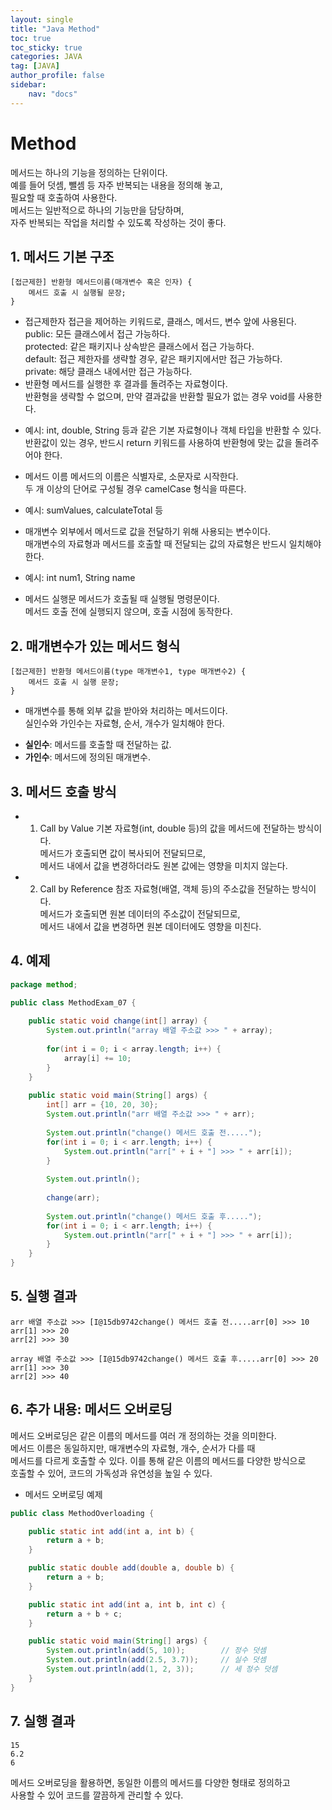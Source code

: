 ```yaml
---
layout: single
title: "Java Method"
toc: true
toc_sticky: true
categories: JAVA
tag: [JAVA]
author_profile: false
sidebar:
    nav: "docs"
---
```


# Method

메서드는 하나의 기능을 정의하는 단위이다. <br/>
예를 들어 덧셈, 뺄셈 등 자주 반복되는 내용을 정의해 놓고,<br/>
필요할 때 호출하여 사용한다.<br/>
메서드는 일반적으로 하나의 기능만을 담당하며, <br/>
자주 반복되는 작업을 처리할 수 있도록 작성하는 것이 좋다.<br/>

## 1. 메서드 기본 구조
```
[접근제한] 반환형 메서드이름(매개변수 혹은 인자) {
    메서드 호출 시 실행될 문장;
}
```
- 접근제한자
접근을 제어하는 키워드로, 클래스, 메서드, 변수 앞에 사용된다.<br/>
public: 모든 클래스에서 접근 가능하다.<br/>
protected: 같은 패키지나 상속받은 클래스에서 접근 가능하다.<br/>
default: 접근 제한자를 생략할 경우, 같은 패키지에서만 접근 가능하다.<br/>
private: 해당 클래스 내에서만 접근 가능하다.<br/>
- 반환형
메서드를 실행한 후 결과를 돌려주는 자료형이다. <br/>
반환형을 생략할 수 없으며, 만약 결과값을 반환할 필요가 없는 경우 void를 사용한다.<br/>
* 예시: int, double, String 등과 같은 기본 자료형이나 객체 타입을 반환할 수 있다.<br/>
반환값이 있는 경우, 반드시 return 키워드를 사용하여 반환형에 맞는 값을 돌려주어야 한다.<br/>

- 메서드 이름
메서드의 이름은 식별자로, 소문자로 시작한다.<br/>
두 개 이상의 단어로 구성될 경우 camelCase 형식을 따른다.<br/>

* 예시: sumValues, calculateTotal 등<br/>
- 매개변수
외부에서 메서드로 값을 전달하기 위해 사용되는 변수이다.<br/>
매개변수의 자료형과 메서드를 호출할 때 전달되는 값의 자료형은 반드시 일치해야 한다.<br/>

* 예시: int num1, String name
- 메서드 실행문
메서드가 호출될 때 실행될 명령문이다. <br/>
메서드 호출 전에 실행되지 않으며, 호출 시점에 동작한다.<br/>



## 2. 매개변수가 있는 메서드 형식
```
[접근제한] 반환형 메서드이름(type 매개변수1, type 매개변수2) {
    메서드 호출 시 실행 문장;
}
```
* 매개변수를 통해 외부 값을 받아와 처리하는 메서드이다.<br/>
 실인수와 가인수는 자료형, 순서, 개수가 일치해야 한다.<br/>
- **실인수**: 메서드를 호출할 때 전달하는 값.
- **가인수**: 메서드에 정의된 매개변수.


## 3. 메서드 호출 방식

- 1) Call by Value
기본 자료형(int, double 등)의 값을 메서드에 전달하는 방식이다. <br/>
메서드가 호출되면 값이 복사되어 전달되므로, <br/>
메서드 내에서 값을 변경하더라도 원본 값에는 영향을 미치지 않는다.<br/>

- 2) Call by Reference
참조 자료형(배열, 객체 등)의 주소값을 전달하는 방식이다. <br/>
메서드가 호출되면 원본 데이터의 주소값이 전달되므로, <br/>
메서드 내에서 값을 변경하면 원본 데이터에도 영향을 미친다.<br/>



## 4. 예제 
```java
package method;

public class MethodExam_07 {
    
    public static void change(int[] array) {
        System.out.println("array 배열 주소값 >>> " + array);
        
        for(int i = 0; i < array.length; i++) {
            array[i] += 10;
        }
    }
    
    public static void main(String[] args) {
        int[] arr = {10, 20, 30};
        System.out.println("arr 배열 주소값 >>> " + arr);
        
        System.out.println("change() 메서드 호출 전.....");
        for(int i = 0; i < arr.length; i++) {
            System.out.println("arr[" + i + "] >>> " + arr[i]);
        }
        
        System.out.println();
        
        change(arr);
        
        System.out.println("change() 메서드 호출 후.....");
        for(int i = 0; i < arr.length; i++) {
            System.out.println("arr[" + i + "] >>> " + arr[i]);
        }
    }
}
```


## 5. 실행 결과
```
arr 배열 주소값 >>> [I@15db9742change() 메서드 호출 전.....arr[0] >>> 10
arr[1] >>> 20
arr[2] >>> 30

array 배열 주소값 >>> [I@15db9742change() 메서드 호출 후.....arr[0] >>> 20
arr[1] >>> 30
arr[2] >>> 40
```

## 6. 추가 내용: 메서드 오버로딩
메서드 오버로딩은 같은 이름의 메서드를 여러 개 정의하는 것을 의미한다.<br/> 
메서드 이름은 동일하지만, 매개변수의 자료형, 개수, 순서가 다를 때 <br/>
메서드를 다르게 호출할 수 있다. 이를 통해 같은 이름의 메서드를 다양한 방식으로 <br/>
호출할 수 있어, 코드의 가독성과 유연성을 높일 수 있다.<br/>


- 메서드 오버로딩 예제
```java
public class MethodOverloading {

    public static int add(int a, int b) {
        return a + b;
    }

    public static double add(double a, double b) {
        return a + b;
    }

    public static int add(int a, int b, int c) {
        return a + b + c;
    }

    public static void main(String[] args) {
        System.out.println(add(5, 10));        // 정수 덧셈
        System.out.println(add(2.5, 3.7));     // 실수 덧셈
        System.out.println(add(1, 2, 3));      // 세 정수 덧셈
    }
}
```

## 7. 실행 결과
```
15
6.2
6
```
메서드 오버로딩을 활용하면, 동일한 이름의 메서드를 다양한 형태로 정의하고<br/>
 사용할 수 있어 코드를 깔끔하게 관리할 수 있다.<br/>